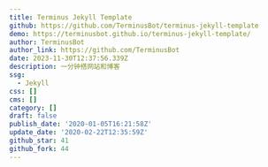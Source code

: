 ```yaml
---
title: Terminus Jekyll Template
github: https://github.com/TerminusBot/terminus-jekyll-template
demo: https://terminusbot.github.io/terminus-jekyll-template/
author: TerminusBot
author_link: https://github.com/TerminusBot
date: 2023-11-30T12:37:56.339Z
description: 一分钟搭网站和博客
ssg:
  - Jekyll
css: []
cms: []
category: []
draft: false
publish_date: '2020-01-05T16:21:58Z'
update_date: '2020-02-22T12:35:59Z'
github_star: 41
github_fork: 44
---
```

